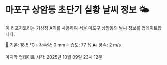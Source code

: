 
# 마포구 상암동 초단기 실황 날씨 정보 🌤️

이 리포지토리는 기상청 API를 사용하여 서울 마포구 상암동의 날씨 정보를 업데이트합니다. 

🌡️ 기온: 18.5 ℃
💧 강수량: 0 mm
💦 습도: 77 %
🌬️ 풍속: 2 m/s

마지막 업데이트 시각: 2025년 10월 09일 23시 12분    
